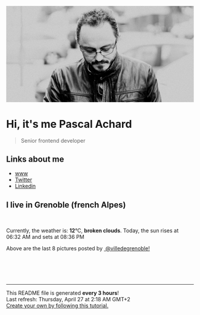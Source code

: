 ![Pascal Achard](./images/photo-pascal-achard.jpg)
# Hi, it's me Pascal Achard
> Senior frontend developer

## Links about me
- [www](https://www.pascal-achard.com)
- [Twitter](https://twitter.com/botmaster)
- [Linkedin](http://www.linkedin.com/in/pascal-achard)


## I live in Grenoble (french Alpes)
<img src="https://openweathermap.org/img/wn/04n@2x.png" alt="">

Currently, the weather is: **12**°C, **broken clouds**.
Today, the sun rises at 06:32 AM and sets at 08:36 PM

Above are the last 8 pictures posted by <a href="https://www.instagram.com/villedegrenoble/" target="_blank"><img alt="" src="https://upload.wikimedia.org/wikipedia/commons/thumb/e/e7/Instagram_logo_2016.svg/1024px-Instagram_logo_2016.svg.png" width="20"/> @villedegrenoble!</a>

<p style="display: flex; flex-wrap: wrap; gap: 20px;">
        <img src="https://cdn1.picuki.com/hosted-by-instagram/q/0exhNuNYnjBcaS3SYdxKjf8F2vJ1WgxSZ60STLepjSVmIR1vLHOapZA0mpCj4yRwKwVlASuRYzxk54ovVV9UAz17PkPcSr2NTTdU566aVe2jvDRn9JZmkL0xLnAdZX6t88QkVGWpNWwSDv5PHL%7C%7Clo79UvOa0LGFq8zCXW%7C%7CdEnGZK55f0Z7F9mt9wuuS4jkja45BsNz5F%7C%7CH8kKl1lodnd%7C%7CndbEvf0PMd6trV2QaUNh4kG5OKopCu7Lm4rbzMvR2XZhYXCoOELhn7OVwwRrUqFb5w4Gm0m2F6Y7zso9IkqhdiDG7w82q4vk4H2bUdBXG9p+kMjxdKyn36dOF+I2WJ05kPQy+K7IKksibfgA6ObT%7C%7CTL6CPPdLbPPaNgbnVdAfjZS1eNJNebOOle0IRKQa4ag3vtpl6bMo%7C%7C63yxiDTEX2zKPXcBy.jpeg" alt="" width="200"/>
        <img src="https://cdn1.picuki.com/hosted-by-instagram/q/0exhNuNYnjBcaS3SYdxKjf8F2vJ1Wg9SZ60STLepjSVmIR1vLHOapZA0mpCj4yRwKwVlASuRYzxk548jV15YCT1%7C%7COETbTrCOTDtc7qqfVerN1jNg%7C%7CJBglr83KXwWYnKs9sctXAmYdSgIGaYDG7uo%7C%7CesJ%7C%7CPnucjcFrjOMNbRKmDdttdCwFahlza4lsfe4kx2xu5xncG114WNxahlw5OLUqQUCSKnjMcF6saR5UvoPjsBRpr2gmCG2GGM5b295BTGS9IjOkqg8iyDXdzQspjD3FO8EIU8hjl246kU4qrQXsJSYP6Jc+MZgh6jaaFRBWmhm+jVBocW+xzTvSUGI%7C%7CgVRwGKOlf7kNPEu+8WgGtKbds7s5TTOaLTpEI1ocUwJVqXpS27EL9iZE5xBtJ4dO9cbz2yY%7C%7C1PwdoWmijI3CzAX1WDfLbAkFNzb+6GnzWTZhmDWpgNqws4=.jpeg" alt="" width="200"/>
        <img src="https://cdn1.picuki.com/hosted-by-instagram/q/0exhNuNYnjBcaS3SYdxKjf8F2vJ1Wg9SZ60STLepjSVmIR1vLHOapZA0mpCj4yRwKwVlASuRYzxk5YMvU1hYAj14OUTbSbSATjhX56qcUOvN1DVk9J9okrY9LHEXYXKm88soUgmYdSgIGaYDG7uo%7C%7CesJ+vrucjMBpi2XMLQT9zJBpY6uSKVKz8B1pJ2Jg3Tt%7C%7C9kiJzJE5m4vMAQrptqO52hEX%7C%7CD+O8BnsaBwVLYBxMQK5qnRlSaHEmw+Jj8uR3agtIj+kOYA2DTsbWQz3TSNZY5vDnRTolCCsQ93t4gj1aSNBdxuiekakIH2bSAEXG428Fk71pu1ynOdV0Gv%7C%7CXBfxTfR7b2mXfQTtq3ec96qQf+wmQzxfZ7kRot%7C%7CW2M8UsTpSX7sL9CjEukfmY4SSqwa9n%7C%7CjqF%7C%7C7S7734wB4AGgShTDaXpA=.jpeg" alt="" width="200"/>
        <img src="https://cdn1.picuki.com/hosted-by-instagram/q/0exhNuNYnjBcaS3SYdxKjf8F2vJ1Wg9SZ60STLepjSVmIR1vLHOapZA0mpCl6yRxIwVgFDeSYzxk5ogoUlxZDj1yNUPbQLCNRTtT6KSQVuzN1TVg9JNkkr41K3wWbHem98QkUwmYdSgIGaYDG7uo+qhT5aGuO1lQpTb9d7JGmC4E5ZObS6olhMF4pJ2Jg3Tt%7C%7C9kiJzJE5m4vMAQrptqO52hEX%7C%7CD+O8BnsaBwVLYBxMQK5qnRlSaHEmw+Jj8uRHagtIj+kOYA2Hu+bBAc80SkYPxvDnRHqX3vnBh3t4gj1aSNBdxuiekZkIH2bSAEXG428Fk71pu1ynOdV0Gv%7C%7CGx80GeDlpuZQ+ouqZGoGqDPRuT%7C%7C3CT5a6eGM7FiV3I1L%7C%7C3aBw%7C%7CRL+2ONc8fmY4SSqwa8nji0177S7734wB4AGgShTDaXpA=.jpeg" alt="" width="200"/>
        <img src="https://cdn1.picuki.com/hosted-by-instagram/q/0exhNuNYnjBcaS3SYdxKjf8F2vJ1WgxSZ60STLepjSVmIR1vLHOapZA0mpCl6yRxIwVgFDeSYzxk5osoVltQCj15PUbfS7KJSjxX56mYV+uqvDJn9pdmlLkwLnMbZnKr8MApUmWpNWwSDv5PHL%7C%7Clo7gV+fPwbCgDojCMMrBByQlWotfpUrJy9ZRxt52U1h+189JldHt1%7C%7CGgeLF11sd7VpC4PUuC9Mcpz8ewmCLQIhM4L+PvvnDe5HCMpdGM4KD6chYjAi7NS1XuuSzs7xG6vRPQyImIWo3O8sRhnta0Wt4ajHaNin%7C%7Cs8vP32Y1dWXDx8hjVPsbX7lCDPNTfkigVdyz2DkoyQdNw+pJ%7C%7CxKeSxBI76xSrFb7n7O%7C%7CYcVEsLIfbAUl6FK8SdAcJ%7C%7ClNNiKdFI%7C%7CH+ytgm4KeagiDYlJmBsxQuFD61jSvnAnKmgoyXS.jpeg" alt="" width="200"/>
        <img src="https://cdn1.picuki.com/hosted-by-instagram/q/0exhNuNYnjBcaS3SYdxKjf8F2vJ1WgxSZ60STLepjSVmIR1vLHOapZA0mpCl6yRxIwVgFDeSYzxk5YMvUV1XCj18PUzcQLKARDpQ7q+aVuarvDxi9p9ikL4xLHIbZXCr%7C%7CsJDCnicKyVHDe0AUq%7C%7Cm6vZNuKyBOTUAyXCUMLQKnmICjtCsCOwlktcf7KG4iF+4+Ic+KilP%7C%7CH9sJ00v9pCL5DkOUv3+Idp1orN2S%7C%7CkPhcpD1OHtpCa5BTB7Kj84KD6chYTJnLM8txDfZgEOr2eYZogDEBoftHKM8RM1v9EPp7TzN916+N8ZkIGRT2UFAjsm8lJhmMntxxzsbkP+ykpq52jV7OboffcotKHPLPzKROTO2wfMN7PGK559W1AsJ92PS2XmKv2hQcdcy90bSN1rjnjjtjmzd4%7C%7Cn1RcsXDNO0maJ.jpeg" alt="" width="200"/>
        <img src="https://cdn1.picuki.com/hosted-by-instagram/q/0exhNuNYnjBcaS3SYdxKjf8F2vJ1WgxSZ60STLepjSVmIR1vLHOapZA0mpCl6yRxIwVgFDeSYzxj4oMjU1lXDz19OkfYSbyPRTpX6q+dVOfN0DFl8ZNhkb0xLH0fYH+v8cQuUQmYdSgIGaYDG7uo%7C%7CesJ+fjrcjcFrjOMNbRKmDdttdCwFahlza4lsfe4kx2xu5xncG114WNxahlw5OLUqQUCSKnjMcF6saR5UvoPjsBRpr6gmCG2GGM5b295BTGS9IjOkqg8iyDXdzQspjD3E+8EIU8hjl246ik5ha822rC2MY5++MZ1ppbSf3ZBWmhm+jVBocW+xzTsSUGI%7C%7CgVRwGKOlf7kNPEu+8WgGtKbdvbk1nfvI+CHG7dIDzcAI9H0UXLzcNuVOM5NtNgfEtVngHSc2z6FObal5jI3CzAX1WDfKLcpZ6Xb+6GnzWTZhmDWpgNqws4=.jpeg" alt="" width="200"/>
        <img src="https://cdn1.picuki.com/hosted-by-instagram/q/0exhNuNYnjBcaS3SYdxKjf8F2vJ1WgxSZ60STLepjSVmIR1vLHOapZA0mpCj4yRwKwVlASuRYzxk5Y4pWF5WDz1%7C%7COUPaSLGKSTxW5q+eXenN0jFm8ZZmlbgwKnwabX+t%7C%7CsYoOzjYMTIfQeoEH%7C%7Cb2rvUT+vvwbTYNpi2TNLxCyQlWotfpUrJy9ZRzt52U1h+189JldAJZ+jtvdBFundPZlTIeAefzPcBgoK9jC7QIjZNIuqHtnyuxH34+emlsFj3RuYTM2dENhhzrdSFlqjHzAZY1LHMRiVbmtTUOsK4vjYeuA6hM4adslozdSyACW2E2hjtfwZftgAHsSUGImUBRwT2Ej+b3ffZ79sXPBPW+Xvn6yQzrY73rI+oBeHAiUP7feXbdOMO3A8tDu6pFF95f2Aaa8jSLdrjs%7C%7CVV+AWgc12CqVLRVZruiyqyb4X7U32WIpFZpkg==.jpeg" alt="" width="200"/>
</p>

------------
<p>This README file is generated <b>every 3 hours</b>!
    <br />Last refresh: Thursday, April 27 at 2:18 AM GMT+2
    <br /><a href="https://medium.com/@th.guibert/how-to-create-a-self-updating-readme-md-for-your-github-profile-f8b05744ca91">Create your own by following this tutorial.</a>
</p>
<p><a href="https://github.com/botmaster/botmaster/actions/workflows/main.yaml"><img alt="" src="https://github.com/botmaster/botmaster/actions/workflows/main.yaml/badge.svg" /></a></p>

